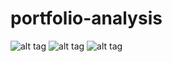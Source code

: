 # portfolio-analysis

![alt tag](https://raw.githubusercontent.com/luosz/portfolio-analysis/master/code.png)
![alt tag](https://raw.githubusercontent.com/luosz/portfolio-analysis/master/chart1.png)
![alt tag](https://raw.githubusercontent.com/luosz/portfolio-analysis/master/chart2.png)
